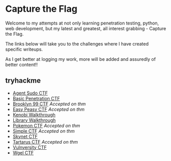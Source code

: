 # Capture the Flag

Welcome to my attempts at not only learning penetration testing, python, web development, but my latest and greatest, all interest grabbing - Capture the Flag.

The links below will take you to the challenges  where I have created specific writeups.

As I get better at logging my work, more will be added and assuredly of better content!!

<script src="https://tryhackme.com/badge/65208"></script>

## tryhackme
* [Agent Sudo CTF](/tryhackme/agentsudoctf.md)
* [Basic Penetration CTF](/tryhackme/basic_pentesting.md)
* [Brooklyn 99 CTF](/tryhackme/brooklyn99.md) *Accepted on thm*
* [Easy Peasy CTF](/tryhackme/easy_peasy.md) *Accepted on thm*
* [Kenobi Walkthrough](/tryhackme/kenobi.md)
* [Library Walkthrough](/tryhackme/library.md)
* [Pokemon CTF](/tryhackme/pokemon.md) *Accepted on thm*
* [Simple CTF](/tryhackme/simpleCTF.md) *Accepted on thm*
* [Skynet CTF](/tryhackme/skynet.md)
* [Tartarus CTF](/tryhackme/tartarus.md) *Accepted on thm*
* [Vulnversity CTF](/tryhackme/vulnversity.md)
* [Wgel CTF](/tryhackme/wgelCTF.md)

